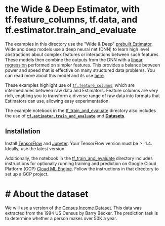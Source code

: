 
# the Wide & Deep Estimator, with tf.feature_columns, tf.data, and tf.estimator.train_and_evaluate

The examples in this directory use the "Wide & Deep" [prebuilt Estimator](https://www.tensorflow.org/api_docs/python/tf/estimator/DNNLinearCombinedClassifier).
Wide and deep models use a deep neural net (DNN) to learn high level abstractions about complex features or interactions between such features. These models then combine the outputs from the DNN with a [linear regression](https://en.wikipedia.org/wiki/Linear_regression) performed on simpler features. This provides a balance between power and speed that is effective on many structured data problems.
You can read more about this model and its use [here](https://research.googleblog.com/2016/06/wide-deep-learning-better-together-with.html). 

These examples highlight use of [`tf.feature_columns`](https://www.tensorflow.org/versions/master/get_started/feature_columns), which are intermediaries between raw data and Estimators. Feature columns are very rich, enabling you to transform a diverse range of raw data into formats that Estimators can use, allowing easy experimentation.

The example notebook in the [tf_train_and_evaluate](tf_train_and_evaluate) directory also includes the use of
[**`tf.estimator.train_and_evaluate`**](https://www.tensorflow.org/api_docs/python/tf/estimator/train_and_evaluate) and [**Datasets**](https://www.tensorflow.org/api_docs/python/tf/data/Dataset).  


## Installation

Install [TensorFlow](https://www.tensorflow.org/install) and [Jupyter](https://jupyter.org/install.html). 
Your TensorFlow version must be >=1.4. Ideally, use the latest version.

Additionally, the notebook in the [tf_train_and_evaluate](tf_train_and_evaluate) directory includes instructions for optionally running training and prediction on Google Cloud Platform (GCP) [Cloud ML Engine](https://cloud.google.com/ml-engine).  Follow the instructions in that directory to set up a GCP project.


# # About the dataset

We will use a version of the [Census Income Dataset](https://archive.ics.uci.edu/ml/datasets/Census+Income). This data was extracted from the 1994 US Census by Barry Becker. 
The prediction task is to determine whether a person makes over 50K a year.
